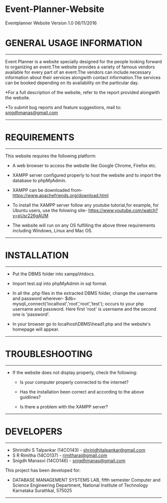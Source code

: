 # Event-Planner-Website

Eventplanner Website Version 1.0 06/11/2016

# GENERAL USAGE INFORMATION
--------------------------------------------------------------------------------

Event Planner is a website specially designed for the people looking forward
to organizing an event.The website provides a variety of famous vendors available
for every part of an event.The vendors can include necessary information about
their services alongwith contact information.The services can be booked depending
on its availability on the particular day.

  *For a full description of the website, refer to the report provided alongwith
   the website.

  *To submit bug reports and feature suggestions, mail to:
   snigdhmanas@gmail.com 

---------------------------------------------------------------------------------

# REQUIREMENTS
---------------------------------------------------------------------------------

This website requires the following platform:

 * A web browser to access the website like Google Chrome, Firefox etc.
 * XAMPP server configured properly to host the website and to import the database
   to phpMyAdmin.

 * XAMPP can be downloaded from-
   https://www.apachefriends.org/download.html

 * To install the XAMPP server follow any youtube tutorial,for example, for Ubuntu
   users, use the folowing site- https://www.youtube.com/watch?v=pUsr226gAUM 

 * The website will run on any OS fulfilling the above three requirements including
   Windows, Linux and Mac OS.

---------------------------------------------------------------------------------

# INSTALLATION
---------------------------------------------------------------------------------
 

 * Put the DBMS folder into xampp\htdocs.

 * Import test.sql into phpMyAdmin in sql format.

 * In all the .php files in the extracted DBMS folder, change the username and
   password wherever-
   $db= mysqli_connect('localhost','root','root','test'); 
   occurs to your php username and password. Here first 'root' is username and
   the second one is 'password'.

 * In your browser go to localhost\DBMS\head1.php and the website's homepage will
   appear. 

---------------------------------------------------------------------------------

# TROUBLESHOOTING
---------------------------------------------------------------------------------

 * If the website does not display properly, check the following:

   - Is your computer properly connected to the internet?
   
   - Has the installation been correct and according to the above guidlines?

   - Is there a problem with the XAMPP server?

--------------------------------------------------------------------------------

# DEVELOPERS
--------------------------------------------------------------------------------

 * Shrinidhi S Talpankar (14CO143) - shrinidhitalpankar@gmail.com
 * S R Rimitha (14CO137) - rimitharaj@gmail.com
 * Snigdh Manasvi (14CO146) - snigdhmanas@gmail.com

This project has been developed for:
 * DATABASE MANAGEMENT SYSTEMS LAB, fifth semester
   Computer and Science Engineering Department,
   National Institute of Technology Karnataka
   Surathkal, 575025

--------------------------------------------------------------------------------   
